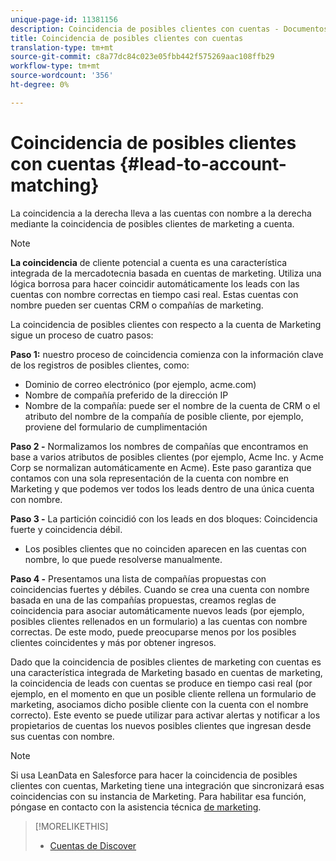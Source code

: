 ```yaml
---
unique-page-id: 11381156
description: Coincidencia de posibles clientes con cuentas - Documentos de marketing - Documentación del producto
title: Coincidencia de posibles clientes con cuentas
translation-type: tm+mt
source-git-commit: c8a77dc84c023e05fbb442f575269aac108ffb29
workflow-type: tm+mt
source-wordcount: '356'
ht-degree: 0%

---
```



# Coincidencia de posibles clientes con cuentas {#lead-to-account-matching}

La coincidencia a la derecha lleva a las cuentas con nombre a la derecha mediante la coincidencia de posibles clientes de marketing a cuenta.

>[!NOTE]
>
>**La coincidencia** de cliente potencial a cuenta es una característica integrada de la mercadotecnia basada en cuentas de marketing. Utiliza una lógica borrosa para hacer coincidir automáticamente los leads con las cuentas con nombre correctas en tiempo casi real. Estas cuentas con nombre pueden ser cuentas CRM o compañías de marketing.

La coincidencia de posibles clientes con respecto a la cuenta de Marketing sigue un proceso de cuatro pasos:

**Paso 1:** nuestro proceso de coincidencia comienza con la información clave de los registros de posibles clientes, como:

* Dominio de correo electrónico (por ejemplo, acme.com)
* Nombre de compañía preferido de la dirección IP
* Nombre de la compañía: puede ser el nombre de la cuenta de CRM o el atributo del nombre de la compañía de posible cliente, por ejemplo, proviene del formulario de cumplimentación

**Paso 2 -** Normalizamos los nombres de compañías que encontramos en base a varios atributos de posibles clientes (por ejemplo, Acme Inc. y Acme Corp se normalizan automáticamente en Acme). Este paso garantiza que contamos con una sola representación de la cuenta con nombre en Marketing y que podemos ver todos los leads dentro de una única cuenta con nombre.

**Paso 3 -** La partición coincidió con los leads en dos bloques: Coincidencia fuerte y coincidencia débil.

* Los posibles clientes que no coinciden aparecen en las cuentas con nombre, lo que puede resolverse manualmente.

**Paso 4 -** Presentamos una lista de compañías propuestas con coincidencias fuertes y débiles. Cuando se crea una cuenta con nombre basada en una de las compañías propuestas, creamos reglas de coincidencia para asociar automáticamente nuevos leads (por ejemplo, posibles clientes rellenados en un formulario) a las cuentas con nombre correctas. De este modo, puede preocuparse menos por los posibles clientes coincidentes y más por obtener ingresos.

Dado que la coincidencia de posibles clientes de marketing con cuentas es una característica integrada de Marketing basado en cuentas de marketing, la coincidencia de leads con cuentas se produce en tiempo casi real (por ejemplo, en el momento en que un posible cliente rellena un formulario de marketing, asociamos dicho posible cliente con la cuenta con el nombre correcto). Este evento se puede utilizar para activar alertas y notificar a los propietarios de cuentas los nuevos posibles clientes que ingresan desde sus cuentas con nombre.

>[!NOTE]
>
>Si usa LeanData en Salesforce para hacer la coincidencia de posibles clientes con cuentas, Marketing tiene una integración que sincronizará esas coincidencias con su instancia de Marketing. Para habilitar esa función, póngase en contacto con la asistencia técnica [de marketing](https://nation.marketo.com/t5/Support/ct-p/Support).

>[!MORELIKETHIS]
>
>* [Cuentas de Discover](/help/marketo/product-docs/account-based-marketing/target/named-accounts/discover-accounts.md)

